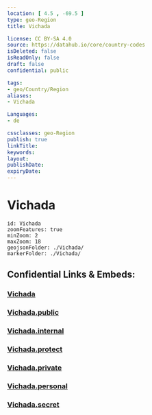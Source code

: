 ```yaml
---
location: [ 4.5 , -69.5 ] 
type: geo-Region
title: Vichada

license: CC BY-SA 4.0
source: https://datahub.io/core/country-codes
isDeleted: false
isReadOnly: false
draft: false
confidential: public

tags:
- geo/Country/Region
aliases:
- Vichada

Languages:
- de

cssclasses: geo-Region
publish: true
linkTitle: 
keywords: 
layout: 
publishDate: 
expiryDate: 
---
```


# Vichada

```leaflet
id: Vichada
zoomFeatures: true 
minZoom: 2 
maxZoom: 18
geojsonFolder: ./Vichada/
markerFolder: ./Vichada/
```


## Confidential Links & Embeds: 

### [Vichada](/_Standards/Earth/Continent/America~South/Colombia/departments~Colombia/Vichada.md) 

### [Vichada.public](/_public/Earth/Continent/America~South/Colombia/departments~Colombia/Vichada.public.md) 

### [Vichada.internal](/_internal/Earth/Continent/America~South/Colombia/departments~Colombia/Vichada.internal.md) 

### [Vichada.protect](/_protect/Earth/Continent/America~South/Colombia/departments~Colombia/Vichada.protect.md) 

### [Vichada.private](/_private/Earth/Continent/America~South/Colombia/departments~Colombia/Vichada.private.md) 

### [Vichada.personal](/_personal/Earth/Continent/America~South/Colombia/departments~Colombia/Vichada.personal.md) 

### [Vichada.secret](/_secret/Earth/Continent/America~South/Colombia/departments~Colombia/Vichada.secret.md)

